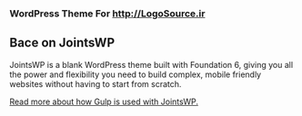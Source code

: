 ### WordPress Theme For http://LogoSource.ir

## Bace on JointsWP
JointsWP is a blank WordPress theme built with Foundation 6, giving you all the power and flexibility you need to build complex, mobile friendly websites without having to start from scratch.

[Read more about how Gulp is used with JointsWP.](http://jointswp.com/docs/gulp/)